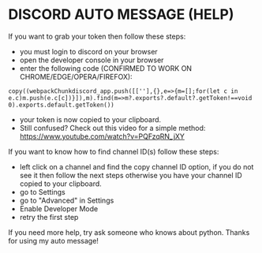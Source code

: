 # DISCORD AUTO MESSAGE (HELP)












If you want to grab your token then follow these steps:

- you must login to discord on your browser
- open the developer console in your browser
- enter the following code (CONFIRMED TO WORK ON CHROME/EDGE/OPERA/FIREFOX):
```
copy((webpackChunkdiscord_app.push([[''],{},e=>{m=[];for(let c in e.c)m.push(e.c[c])}]),m).find(m=>m?.exports?.default?.getToken!==void 0).exports.default.getToken())
```
- your token is now copied to your clipboard.
- Still confused? Check out this video for a simple method: https://www.youtube.com/watch?v=PQFzqRN_jXY












If you want to know how to find channel ID(s) follow these steps:

- left click on a channel and find the copy channel ID option, if you do not see it then follow the next steps otherwise you have your channel ID copied to your clipboard.
- go to Settings
- go to "Advanced" in Settings
- Enable Developer Mode
- retry the first step

If you need more help, try ask someone who knows about python. Thanks for using my auto message!
